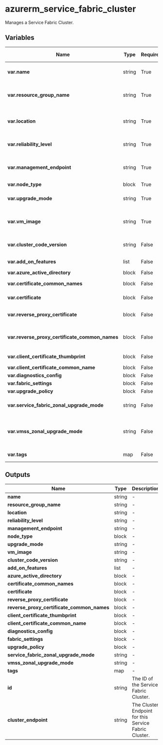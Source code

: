 # azurerm_service_fabric_cluster

Manages a Service Fabric Cluster.

## Variables

| Name | Type | Required? | Default  | possible values | Description |
| ---- | ---- | --------- | -------- | ----------- | ----------- |
| **var.name** | string | True | -  |  -  | The name of the Service Fabric Cluster. Changing this forces a new resource to be created. | 
| **var.resource_group_name** | string | True | -  |  -  | The name of the Resource Group in which the Service Fabric Cluster exists. Changing this forces a new resource to be created. | 
| **var.location** | string | True | -  |  -  | Specifies the Azure Region where the Service Fabric Cluster should exist. Changing this forces a new resource to be created. | 
| **var.reliability_level** | string | True | -  |  `None`, `Bronze`, `Silver`, `Gold`, `Platinum`  | Specifies the Reliability Level of the Cluster. Possible values include `None`, `Bronze`, `Silver`, `Gold` and `Platinum`. | 
| **var.management_endpoint** | string | True | -  |  -  | Specifies the Management Endpoint of the cluster such as `http://example.com`. Changing this forces a new resource to be created. | 
| **var.node_type** | block | True | -  |  -  | One or more `node_type` blocks. | 
| **var.upgrade_mode** | string | True | -  |  `Automatic`, `Manual`  | Specifies the Upgrade Mode of the cluster. Possible values are `Automatic` or `Manual`. | 
| **var.vm_image** | string | True | -  |  -  | Specifies the Image expected for the Service Fabric Cluster, such as `Windows`. Changing this forces a new resource to be created. | 
| **var.cluster_code_version** | string | False | -  |  -  | Required if Upgrade Mode set to `Manual`, Specifies the Version of the Cluster Code of the cluster. | 
| **var.add_on_features** | list | False | -  |  -  | A List of one or more features which should be enabled, such as `DnsService`. | 
| **var.azure_active_directory** | block | False | -  |  -  | An `azure_active_directory` block. | 
| **var.certificate_common_names** | block | False | -  |  -  | A `certificate_common_names` block. Conflicts with `certificate`. | 
| **var.certificate** | block | False | -  |  -  | A `certificate` block. Conflicts with `certificate_common_names`. | 
| **var.reverse_proxy_certificate** | block | False | -  |  -  | A `reverse_proxy_certificate` block. Conflicts with `reverse_proxy_certificate_common_names`. | 
| **var.reverse_proxy_certificate_common_names** | block | False | -  |  -  | A `reverse_proxy_certificate_common_names` block. Conflicts with `reverse_proxy_certificate`. | 
| **var.client_certificate_thumbprint** | block | False | -  |  -  | One or more `client_certificate_thumbprint` blocks. | 
| **var.client_certificate_common_name** | block | False | -  |  -  | A `client_certificate_common_name` block. | 
| **var.diagnostics_config** | block | False | -  |  -  | A `diagnostics_config` block. | 
| **var.fabric_settings** | block | False | -  |  -  | One or more `fabric_settings` blocks. | 
| **var.upgrade_policy** | block | False | -  |  -  | A `upgrade_policy` block. | 
| **var.service_fabric_zonal_upgrade_mode** | string | False | -  |  `Hierarchical`, `Parallel`  | Specifies the logical grouping of VMs in upgrade domains. Possible values are `Hierarchical` or `Parallel`. | 
| **var.vmss_zonal_upgrade_mode** | string | False | -  |  `Hierarchical`, `Parallel`  | Specifies the upgrade mode for the virtual machine scale set updates that happen in all availability zones at once. Possible values are `Hierarchical` or `Parallel`. | 
| **var.tags** | map | False | -  |  -  | A mapping of tags to assign to the resource. | 



## Outputs

| Name | Type | Description |
| ---- | ---- | --------- | 
| **name** | string  | - | 
| **resource_group_name** | string  | - | 
| **location** | string  | - | 
| **reliability_level** | string  | - | 
| **management_endpoint** | string  | - | 
| **node_type** | block  | - | 
| **upgrade_mode** | string  | - | 
| **vm_image** | string  | - | 
| **cluster_code_version** | string  | - | 
| **add_on_features** | list  | - | 
| **azure_active_directory** | block  | - | 
| **certificate_common_names** | block  | - | 
| **certificate** | block  | - | 
| **reverse_proxy_certificate** | block  | - | 
| **reverse_proxy_certificate_common_names** | block  | - | 
| **client_certificate_thumbprint** | block  | - | 
| **client_certificate_common_name** | block  | - | 
| **diagnostics_config** | block  | - | 
| **fabric_settings** | block  | - | 
| **upgrade_policy** | block  | - | 
| **service_fabric_zonal_upgrade_mode** | string  | - | 
| **vmss_zonal_upgrade_mode** | string  | - | 
| **tags** | map  | - | 
| **id** | string  | The ID of the Service Fabric Cluster. | 
| **cluster_endpoint** | string  | The Cluster Endpoint for this Service Fabric Cluster. | 